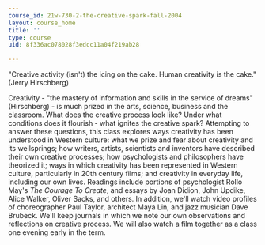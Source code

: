 ```yaml
---
course_id: 21w-730-2-the-creative-spark-fall-2004
layout: course_home
title: ''
type: course
uid: 8f336ac078028f3edcc11a04f219ab28

---
```

"Creative activity (isn't) the icing on the cake. Human creativity is the cake." (Jerry Hirschberg)

Creativity - "the mastery of information and skills in the service of dreams" (Hirschberg) - is much prized in the arts, science, business and the classroom. What does the creative process look like? Under what conditions does it flourish - what ignites the creative spark? Attempting to answer these questions, this class explores ways creativity has been understood in Western culture: what we prize and fear about creativity and its wellsprings; how writers, artists, scientists and inventors have described their own creative processes; how psychologists and philosophers have theorized it; ways in which creativity has been represented in Western culture, particularly in 20th century films; and creativity in everyday life, including our own lives. Readings include portions of psychologist Rollo May's _The Courage To Create_, and essays by Joan Didion, John Updike, Alice Walker, Oliver Sacks, and others. In addition, we'll watch video profiles of choreographer Paul Taylor, architect Maya Lin, and jazz musician Dave Brubeck. We'll keep journals in which we note our own observations and reflections on creative process. We will also watch a film together as a class one evening early in the term.
